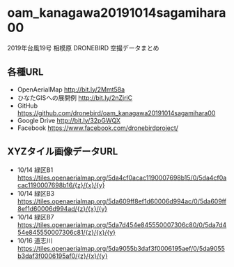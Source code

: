 # oam_kanagawa20191014sagamihara00
2019年台風19号 相模原 DRONEBIRD 空撮データまとめ


## 各種URL
* OpenAerialMap http://bit.ly/2Mmt58a
* ひなたGISへの展開例 http://bit.ly/2nZjriC
* GitHub https://github.com/dronebird/oam_kanagawa20191014sagamihara00
* Google Drive http://bit.ly/32pGWQX
* Facebook https://www.facebook.com/dronebirdproject/

## XYZタイル画像データURL
* 10/14 緑区B1  https://tiles.openaerialmap.org/5da4cf0acac1190007698b15/0/5da4cf0acac1190007698b16/{z}/{x}/{y}
* 10/14 緑区B3  https://tiles.openaerialmap.org/5da609ff8ef1d60006d994ac/0/5da609ff8ef1d60006d994ad/{z}/{x}/{y}
* 10/14 緑区B7  https://tiles.openaerialmap.org/5da7d454e845550007306c80/0/5da7d454e845550007306c81/{z}/{x}/{y}
* 10/16 道志川 https://tiles.openaerialmap.org/5da9055b3daf3f0006195aef/0/5da9055b3daf3f0006195af0/{z}/{x}/{y} 
